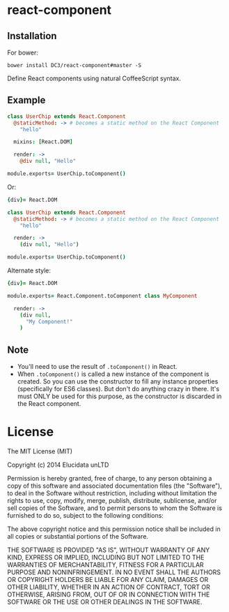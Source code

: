 # react-component

## Installation

For bower:

    bower install DC3/react-component#master -S


Define React components using natural CoffeeScript syntax.


## Example

```coffeescript
class UserChip extends React.Component
  @staticMethod: -> # becomes a static method on the React Component
    "hello"

  mixins: [React.DOM]

  render: ->
    @div null, "Hello"

module.exports= UserChip.toComponent()
```

Or:

```coffeescript
{div}= React.DOM

class UserChip extends React.Component
  @staticMethod: -> # becomes a static method on the React Component
    "hello"

  render: ->
    (div null, "Hello")

module.exports= UserChip.toComponent()
```

Alternate style:

```coffeescript
{div}= React.DOM

module.exports= React.Component.toComponent class MyComponent

  render: ->
    (div null,
      "My Component!"
    )
```

## Note

* You'll need to use the result of `.toComponent()` in React.
* When `.toComponent()` is called a new instance of the component is created.
  So you can use the constructor to fill any instance properties (specifically
  for ES6 classes). But don't do anything crazy in there. It's must ONLY be
  used for this purpose, as the constructor is discarded in the React component.


# License

The MIT License (MIT)

Copyright (c) 2014 Elucidata unLTD

Permission is hereby granted, free of charge, to any person obtaining a copy
of this software and associated documentation files (the "Software"), to deal
in the Software without restriction, including without limitation the rights
to use, copy, modify, merge, publish, distribute, sublicense, and/or sell
copies of the Software, and to permit persons to whom the Software is
furnished to do so, subject to the following conditions:

The above copyright notice and this permission notice shall be included in all
copies or substantial portions of the Software.

THE SOFTWARE IS PROVIDED "AS IS", WITHOUT WARRANTY OF ANY KIND, EXPRESS OR
IMPLIED, INCLUDING BUT NOT LIMITED TO THE WARRANTIES OF MERCHANTABILITY,
FITNESS FOR A PARTICULAR PURPOSE AND NONINFRINGEMENT. IN NO EVENT SHALL THE
AUTHORS OR COPYRIGHT HOLDERS BE LIABLE FOR ANY CLAIM, DAMAGES OR OTHER
LIABILITY, WHETHER IN AN ACTION OF CONTRACT, TORT OR OTHERWISE, ARISING FROM,
OUT OF OR IN CONNECTION WITH THE SOFTWARE OR THE USE OR OTHER DEALINGS IN THE
SOFTWARE.
